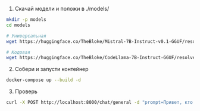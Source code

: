 1. Скачай модели и положи в ./models/


```bash
mkdir -p models
cd models

# Универсальная
wget https://huggingface.co/TheBloke/Mistral-7B-Instruct-v0.1-GGUF/resolve/main/mistral-7b-instruct-v0.1.Q4_K_M.gguf -O mistral.gguf

# Кодовая
wget https://huggingface.co/TheBloke/CodeLlama-7B-Instruct-GGUF/resolve/main/codellama-7b-instruct.Q4_K_M.gguf -O codellama.gguf
```


2. Собери и запусти контейнер

```bash
docker-compose up --build -d
```

3. Проверь

```bash
curl -X POST http://localhost:8000/chat/general -d "prompt=Привет, кто ты?"
```
